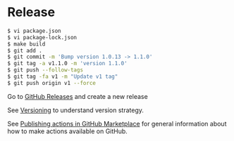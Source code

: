 # Release

```bash
$ vi package.json
$ vi package-lock.json
$ make build
$ git add .
$ git commit -m 'Bump version 1.0.13 -> 1.1.0'
$ git tag -a v1.1.0 -m 'version 1.1.0'
$ git push --follow-tags
$ git tag -fa v1 -m "Update v1 tag"
$ git push origin v1 --force
```

Go to [GitHub Releases](https://github.com/act10ns/slack/releases) and create a new release

See [Versioning](https://github.com/actions/toolkit/blob/master/docs/action-versioning.md) to understand version strategy.

See [Publishing actions in GitHub Marketplace](https://docs.github.com/en/actions/creating-actions/publishing-actions-in-github-marketplace) for general information about how to make actions available on GitHub.
